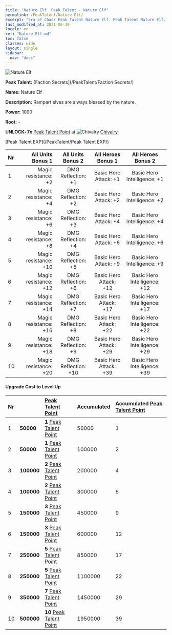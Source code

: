 ```yaml
---
title: "Nature Elf. Peak Talent - Nature Elf"
permalink: /PeakTalent/Nature Elf/
excerpt: "Era of Chaos Peak Talent Nature Elf. Peak Talent Nature Elf. Nature Elf"
last_modified_at: 2021-06-30
locale: en
ref: "Nature Elf.md"
toc: false
classes: wide
layout: single
sidebar:
  nav: "docs"
---
```


  ![Nature Elf](/images/pt/talent_3007.png)

  **Peak Talent:** [Faction Secrets](/PeakTalent/Faction Secrets/)

  **Name:** Nature Elf

  **Description:** Rampart elves are always blessed by the nature.

  **Power:** 1000

  **Root:** -

  **UNLOCK: 7x** [Peak Talent Point](/Items/con_934/) at ![Chivalry](/images/pt/talent_3006.png) [Chivalry](/PeakTalent/Chivalry/)

  [Peak Talent EXP](/PeakTalent/Peak Talent EXP/)

  | Nr | All Units Bonus 1 | All Units Bonus 2 | All Heroes Bonus 1 | All Heroes Bonus 2 |
  |:---|--------------:|:-------------:|:-------------:|:-------------:|
  | 1 | Magic resistance: +2 | DMG Reflection: +1 | Basic Hero Attack: +1 | Basic Hero Intelligence: +1 |
  | 2 | Magic resistance: +4 | DMG Reflection: +2 | Basic Hero Attack: +2 | Basic Hero Intelligence: +2 |
  | 3 | Magic resistance: +6 | DMG Reflection: +3 | Basic Hero Attack: +4 | Basic Hero Intelligence: +4 |
  | 4 | Magic resistance: +8 | DMG Reflection: +4 | Basic Hero Attack: +6 | Basic Hero Intelligence: +6 |
  | 5 | Magic resistance: +10 | DMG Reflection: +5 | Basic Hero Attack: +9 | Basic Hero Intelligence: +9 |
  | 6 | Magic resistance: +12 | DMG Reflection: +6 | Basic Hero Attack: +12 | Basic Hero Intelligence: +12 |
  | 7 | Magic resistance: +14 | DMG Reflection: +7 | Basic Hero Attack: +17 | Basic Hero Intelligence: +17 |
  | 8 | Magic resistance: +16 | DMG Reflection: +8 | Basic Hero Attack: +22 | Basic Hero Intelligence: +22 |
  | 9 | Magic resistance: +18 | DMG Reflection: +9 | Basic Hero Attack: +29 | Basic Hero Intelligence: +29 |
  | 10 | Magic resistance: +20 | DMG Reflection: +10 | Basic Hero Attack: +39 | Basic Hero Intelligence: +39 |


#### Upgrade Cost to Level Up

  | Nr | <i class="fas fa-coins"/> | [Peak Talent Point](/Items/con_934/) | Accumulated <i class="fas fa-coins"/> | Accumulated [Peak Talent Point](/Items/con_934/) |
  |:---|:--------------|:-------------|:-------------|:-------------|
  | 1 | **50000** | **1** [Peak Talent Point](/Items/con_934/) | 50000 | 1 |
  | 2 | **50000** | **1** [Peak Talent Point](/Items/con_934/) | 100000 | 2 |
  | 3 | **100000** | **2** [Peak Talent Point](/Items/con_934/) | 200000 | 4 |
  | 4 | **100000** | **2** [Peak Talent Point](/Items/con_934/) | 300000 | 6 |
  | 5 | **150000** | **3** [Peak Talent Point](/Items/con_934/) | 450000 | 9 |
  | 6 | **150000** | **3** [Peak Talent Point](/Items/con_934/) | 600000 | 12 |
  | 7 | **250000** | **5** [Peak Talent Point](/Items/con_934/) | 850000 | 17 |
  | 8 | **250000** | **5** [Peak Talent Point](/Items/con_934/) | 1100000 | 22 |
  | 9 | **350000** | **7** [Peak Talent Point](/Items/con_934/) | 1450000 | 29 |
  | 10 | **500000** | **10** [Peak Talent Point](/Items/con_934/) | 1950000 | 39 |
